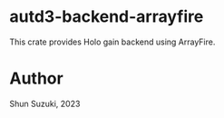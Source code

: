 # autd3-backend-arrayfire

This crate provides Holo gain backend using ArrayFire.

# Author

Shun Suzuki, 2023
